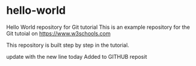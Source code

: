 # hello-world
Hello World repository for Git tutorial
This is an example repository for the Git tutoial on https://www.w3schools.com

This repository is built step by step in the tutorial.

update with the new line today
Added to GITHUB reposit
